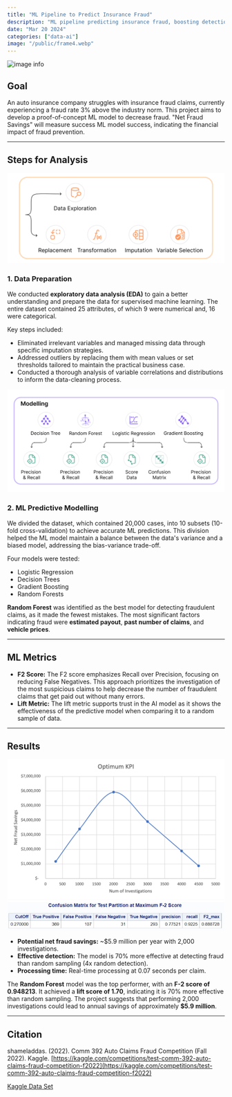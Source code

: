 ```yaml
---
title: "ML Pipeline to Predict Insurance Fraud"
description: "ML pipeline predicting insurance fraud, boosting detection efficiency and enabling significant savings"
date: "Mar 20 2024"
categories: ["data-ai"]
image: "/public/frame4.webp"
---
```

![image info](./pipeline.avif)

## Goal
An auto insurance company struggles with insurance fraud claims, currently experiencing a fraud rate 3% above the industry norm. This project aims to develop a proof-of-concept ML model to decrease fraud. "Net Fraud Savings" will measure success ML model success, indicating the financial impact of fraud prevention.

---

## Steps for Analysis
![image info](./step1.png)

### 1. Data Preparation
We conducted **exploratory data analysis (EDA)** to gain a better understanding and prepare the data for supervised machine learning. The entire dataset contained 25 attributes, of which 9 were numerical and, 16 were categorical.

Key steps included:
-   Eliminated irrelevant variables and managed missing data through specific imputation strategies.
-   Addressed outliers by replacing them with mean values or set thresholds tailored to maintain the practical business case.
-   Conducted a thorough analysis of variable correlations and distributions to inform the data-cleaning process.

![image info](./step2.png)

### 2. ML Predictive Modelling
We divided the dataset, which contained 20,000 cases, into 10 subsets (10-fold cross-validation) to achieve accurate ML predictions. This division helped the ML model maintain a balance between the data's variance and a biased model, addressing the bias-variance trade-off.

Four models were tested:
-   Logistic Regression
-   Decision Trees
-   Gradient Boosting
-   Random Forests

**Random Forest** was identified as the best model for detecting fraudulent claims, as it made the fewest mistakes. The most significant factors indicating fraud were **estimated payout**, **past number of claims**, and **vehicle prices**.

---
## ML Metrics
-   **F2 Score:** The F2 score emphasizes Recall over Precision, focusing on reducing False Negatives. This approach prioritizes the investigation of the most suspicious claims to help decrease the number of fraudulent claims that get paid out without many errors.
-   **Lift Metric:** The lift metric supports trust in the AI model as it shows the effectiveness of the predictive model when comparing it to a random sample of data. 

---

## Results
![image info](./result1.png)
![image info](./result2.png)
-   **Potential net fraud savings:** ~$5.9 million per year with 2,000 investigations.
-   **Effective detection:** The model is 70% more effective at detecting fraud than random sampling (4x random detection).
-   **Processing time:** Real-time processing at 0.07 seconds per claim.

The **Random Forest** model was the top performer, with an **F-2 score of 0.948213**. It achieved a **lift score of 1.70**, indicating it is 70% more effective than random sampling. The project suggests that performing 2,000 investigations could lead to annual savings of approximately **$5.9 million**.


---
## Citation
shameladdas. (2022). Comm 392 Auto Claims Fraud Competition (Fall 2022). Kaggle. [https://kaggle.com/competitions/test-comm-392-auto-claims-fraud-competition-f2022](https://kaggle.com/competitions/test-comm-392-auto-claims-fraud-competition-f2022)

[Kaggle Data Set](https://kaggle.com/competitions/test-comm-392-auto-claims-fraud-competition-f2022)